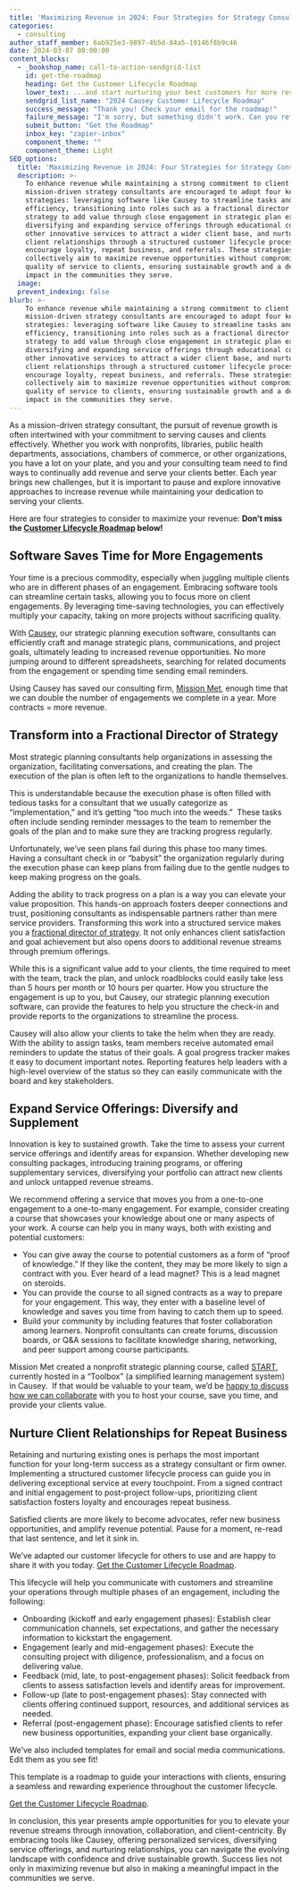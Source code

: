 ```yaml
---
title: 'Maximizing Revenue in 2024: Four Strategies for Strategy Consultants'
categories:
  - consulting
author_staff_member: 6ab925e3-9897-4b5d-84a5-19146f8b9c46
date: 2024-03-07 00:00:00
content_blocks:
  - _bookshop_name: call-to-action-sendgrid-list
    id: get-the-roadmap
    heading: Get the Customer Lifecycle Roadmap
    lower_text: ...and start nurturing your best customers for more revenue.
    sendgrid_list_name: "2024 Causey Customer Lifecycle Roadmap"
    success_message: "Thank you! Check your email for the roadmap!"
    failure_message: "I'm sorry, but something didn't work. Can you refresh and try again?"
    submit_button: "Get the Roadmap"
    inbox_key: "zapier-inbox"
    component_theme: ""
    component_theme: Light
SEO_options:
  title: 'Maximizing Revenue in 2024: Four Strategies for Strategy Consultants'
  description: >-
    To enhance revenue while maintaining a strong commitment to client service,
    mission-driven strategy consultants are encouraged to adopt four key
    strategies: leveraging software like Causey to streamline tasks and increase
    efficiency, transitioning into roles such as a fractional director of
    strategy to add value through close engagement in strategic plan execution,
    diversifying and expanding service offerings through educational courses and
    other innovative services to attract a wider client base, and nurturing
    client relationships through a structured customer lifecycle process to
    encourage loyalty, repeat business, and referrals. These strategies
    collectively aim to maximize revenue opportunities without compromising the
    quality of service to clients, ensuring sustainable growth and a deeper
    impact in the communities they serve.
  image:
  prevent_indexing: false
blurb: >-
    To enhance revenue while maintaining a strong commitment to client service,
    mission-driven strategy consultants are encouraged to adopt four key
    strategies: leveraging software like Causey to streamline tasks and increase
    efficiency, transitioning into roles such as a fractional director of
    strategy to add value through close engagement in strategic plan execution,
    diversifying and expanding service offerings through educational courses and
    other innovative services to attract a wider client base, and nurturing
    client relationships through a structured customer lifecycle process to
    encourage loyalty, repeat business, and referrals. These strategies
    collectively aim to maximize revenue opportunities without compromising the
    quality of service to clients, ensuring sustainable growth and a deeper
    impact in the communities they serve.
---
```

As a mission-driven strategy consultant, the pursuit of revenue growth is often intertwined with your commitment to serving causes and clients effectively. Whether you work with nonprofits, libraries, public health departments, associations, chambers of commerce, or other organizations, you have a lot on your plate, and you and your consulting team need to find ways to continually add revenue and serve your clients better. Each year brings new challenges, but it is important to pause and explore innovative approaches to increase revenue while maintaining your dedication to serving your clients.

Here are four strategies to consider to maximize your revenue: **Don’t miss the [Customer Lifecycle Roadmap](#get-the-roadmap) below!**

## Software Saves Time for More Engagements

Your time is a precious commodity, especially when juggling multiple clients who are in different phases of an engagement. Embracing software tools can streamline certain tasks, allowing you to focus more on client engagements. By leveraging time-saving technologies, you can effectively multiply your capacity, taking on more projects without sacrificing quality.

With [Causey](https://www.causey.app), our strategic planning execution software, consultants can efficiently craft and manage strategic plans, communications, and project goals, ultimately leading to increased revenue opportunities. No more jumping around to different spreadsheets, searching for related documents from the engagement or spending time sending email reminders.

Using Causey has saved our consulting firm, [Mission Met](https://www.missionmet.com/), enough time that we can double the number of engagements we complete in a year. More contracts = more revenue.

## Transform into a Fractional Director of Strategy

Most strategic planning consultants help organizations in assessing the organization, facilitating conversations, and creating the plan. The execution of the plan is often left to the organizations to handle themselves.

This is understandable because the execution phase is often filled with tedious tasks for a consultant that we usually categorize as “implementation,” and it’s getting “too much into the weeds.”  These tasks often include sending reminder messages to the team to remember the goals of the plan and to make sure they are tracking progress regularly.

Unfortunately, we’ve seen plans fail during this phase too many times. Having a consultant check in or “babysit” the organization regularly during the execution phase can keep plans from failing due to the gentle nudges to keep making progress on the goals.

Adding the ability to track progress on a plan is a way you can elevate your value proposition. This hands-on approach fosters deeper connections and trust, positioning consultants as indispensable partners rather than mere service providers. Transforming this work into a structured service makes you a [fractional director of strategy](https://www.michellelucherini.com/what-is-a-fractional-coo-or-operations-director/#:~:text=A%20Fractional%20Director%20is%20an,business%20on%20a%20contractual%20basis). It not only enhances client satisfaction and goal achievement but also opens doors to additional revenue streams through premium offerings.

While this is a significant value add to your clients, the time required to meet with the team, track the plan, and unlock roadblocks could easily take less than 5 hours per month or 10 hours per quarter. How you structure the engagement is up to you, but Causey, our strategic planning execution software, can provide the features to help you structure the check-in and provide reports to the organizations to streamline the process.

Causey will also allow your clients to take the helm when they are ready. With the ability to assign tasks, team members receive automated email reminders to update the status of their goals. A goal progress tracker makes it easy to document important notes. Reporting features help leaders with a high-level overview of the status so they can easily communicate with the board and key stakeholders.


## Expand Service Offerings: Diversify and Supplement

Innovation is key to sustained growth. Take the time to assess your current service offerings and identify areas for expansion. Whether developing new consulting packages, introducing training programs, or offering supplementary services, diversifying your portfolio can attract new clients and unlock untapped revenue streams.

We recommend offering a service that moves you from a one-to-one engagement to a one-to-many engagement. For example, consider creating a course that showcases your knowledge about one or many aspects of your work. A course can help you in many ways, both with existing and potential customers:

* You can give away the course to potential customers as a form of “proof of knowledge.” If they like the content, they may be more likely to sign a contract with you. Ever heard of a lead magnet? This is a lead magnet on steroids.
* You can provide the course to all signed contracts as a way to prepare for your engagement. This way, they enter with a baseline level of knowledge and saves you time from having to catch them up to speed.
* Build your community by including features that foster collaboration among learners. Nonprofit consultants can create forums, discussion boards, or Q&A sessions to facilitate knowledge sharing, networking, and peer support among course participants.

Mission Met created a nonprofit strategic planning course, called [START](https://www.missionmet.com/start), currently hosted in a “Toolbox” (a simplified learning management system) in Causey.  If that would be valuable to your team, we’d be [happy to discuss how we can collaborate](https://calendly.com/mission-met/consultant-discovery) with you to host your course, save you time, and provide your clients value.


## Nurture Client Relationships for Repeat Business

Retaining and nurturing existing ones is perhaps the most important function for your long-term success as a strategy consultant or firm owner. Implementing a structured customer lifecycle process can guide you in delivering exceptional service at every touchpoint. From a signed contract and initial engagement to post-project follow-ups, prioritizing client satisfaction fosters loyalty and encourages repeat business.

Satisfied clients are more likely to become advocates, refer new business opportunities, and amplify revenue potential. Pause for a moment, re-read that last sentence, and let it sink in.

We’ve adapted our customer lifecycle for others to use and are happy to share it with you today. [Get the Customer Lifecycle Roadmap](#get-the-roadmap).

This lifecycle will help you communicate with customers and streamline your operations through multiple phases of an engagement, including the following:

* Onboarding (kickoff and early engagement phases): Establish clear communication channels, set expectations, and gather the necessary information to kickstart the engagement.
* Engagement (early and mid-engagement phases): Execute the consulting project with diligence, professionalism, and a focus on delivering value.
* Feedback (mid, late, to post-engagement phases): Solicit feedback from clients to assess satisfaction levels and identify areas for improvement.
* Follow-up (late to post-engagement phases): Stay connected with clients offering continued support, resources, and additional services as needed.
* Referral (post-engagement phase): Encourage satisfied clients to refer new business opportunities, expanding your client base organically.

We’ve also included templates for email and social media communications. Edit them as you see fit!

This template is a roadmap to guide your interactions with clients, ensuring a seamless and rewarding experience throughout the customer lifecycle.

[Get the Customer Lifecycle Roadmap](#get-the-roadmap).

In conclusion, this year presents ample opportunities for you to elevate your revenue streams through innovation, collaboration, and client-centricity. By embracing tools like Causey, offering personalized services, diversifying service offerings, and nurturing relationships, you can navigate the evolving landscape with confidence and drive sustainable growth. Success lies not only in maximizing revenue but also in making a meaningful impact in the communities we serve.